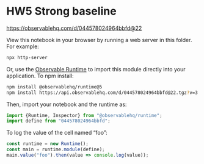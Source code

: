 # HW5 Strong baseline

https://observablehq.com/d/044578024964bbfd@22

View this notebook in your browser by running a web server in this folder. For
example:

~~~sh
npx http-server
~~~

Or, use the [Observable Runtime](https://github.com/observablehq/runtime) to
import this module directly into your application. To npm install:

~~~sh
npm install @observablehq/runtime@5
npm install https://api.observablehq.com/d/044578024964bbfd@22.tgz?v=3
~~~

Then, import your notebook and the runtime as:

~~~js
import {Runtime, Inspector} from "@observablehq/runtime";
import define from "044578024964bbfd";
~~~

To log the value of the cell named “foo”:

~~~js
const runtime = new Runtime();
const main = runtime.module(define);
main.value("foo").then(value => console.log(value));
~~~
